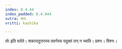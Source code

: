 ```yaml
---
index: 8.4.44
index_padded: 8.4.044
sutra: शात्
vritti: kashika

---
```

तोः इति वर्तते। शकारादुत्तरस्य तवर्गस्य यदुक्तं तन् न भवति। प्रश्नः। विश्नः।